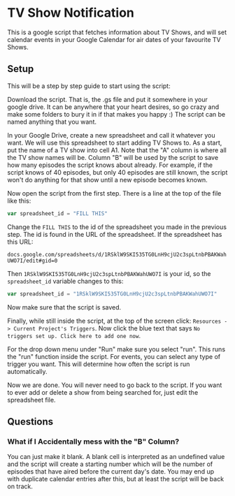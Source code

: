 # TV Show Notification

This is a google script that fetches information about TV Shows, and will set
calendar events in your Google Calendar for air dates of your favourite TV
Shows.

## Setup

This will be a step by step guide to start using the script:

Download the script. That is, the .gs file and put it somewhere in your google
drive. It can be anywhere that your heart desires, so go crazy and make some
folders to bury it in if that makes you happy :) The script can be named
anything that you want.

In your Google Drive, create a new spreadsheet and call it whatever you want.
We will use this spreadsheet to start adding TV Shows to. As a start, put the
name of a TV show into cell A1. Note that the "A" column is where all the TV
show names will be. Column "B" will be used by the script to save how many
episodes the script knows about already. For example, if the script knows of
40 episodes, but only 40 episodes are still known, the script won't do
anything for that show until a new episode becomes known.

Now open the script from the first step. There is a line at the top of the file
like this:

```javascript
var spreadsheet_id = "FILL THIS"
```

Change the `FILL THIS` to the id of the spreadsheet you made in the previous
step. The id is found in the URL of the spreadsheet. If the spreadsheet has this
URL:

``` docs.google.com/spreadsheets/d/1RSklW9SKI535TG0LnH9cjU2c3spLtnbPBAKWahUWO7I/edit#gid=0 ```

Then `1RSklW9SKI535TG0LnH9cjU2c3spLtnbPBAKWahUWO7I` is your id, so the
`spreadsheet_id` variable changes to this:

```javascript
var spreadsheet_id = "1RSklW9SKI535TG0LnH9cjU2c3spLtnbPBAKWahUWO7I"
```

Now make sure that the script is saved.

Finally, while still inside the script, at the top of the screen click:
`Resources -> Current Project's Triggers`. Now click the blue text that says `No
triggers set up. Click here to add one now`.

For the drop down menu under "Run" make sure you select "run". This runs the
"run" function inside the script. For events, you can select any type of trigger
you want. This will determine how often the script is run automatically.

Now we are done. You will never need to go back to the script. If you want to
ever add or delete a show from being searched for, just edit the spreadsheet
file.


## Questions

### What if I Accidentally mess with the "B" Column?

You can just make it blank. A blank cell is interpreted as an undefined value
and the script will create a starting number which will be the number of
episodes that have aired before the current day's date. You may end up with
duplicate calendar entries after this, but at least the script will be back on
track.


